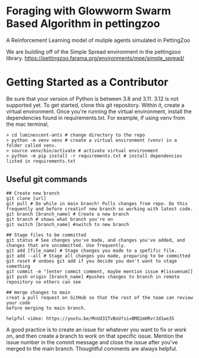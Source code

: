 # Foraging with Glowworm Swarm Based Algorithm in pettingzoo
A Reinforcement Learning model of muliple agents simulated in PettingZoo

We are building off of the Simple Spread environment in the pettingzoo library.
https://pettingzoo.farama.org/environments/mpe/simple_spread/

# Getting Started as a Contributor
Be sure that your version of Python is between 3.8 and 3.11. 3.12 is not supported yet. To get started, clone this git repository. Within it, create a virtual environment. Once you're running the virtual environment, install the dependencies found in requirements.txt. For example, if using venv from the mac terminal,
```console
> cd luminescent-ants # change directory to the repo
> python -m venv venv # create a virtual environment (venv) in a folder called venv.
> source venv/bin/activate # activate virtual environment
> python -m pip install -r requirements.txt # install dependencies listed in requirements.txt
```

## Useful git commands
```console
## Create new branch
git clone [url]
git pull # Do while in main branch! Pulls changes from repo. Do this frequently and before creatinf new branch so working with latest code.
git branch [branch_name] # Create a new branch
git branch # shows what branch you're on
git switch [branch_name] #switch to new branch

## Stage files to be committed
git status # See changes you've made, and changes you've added, and changes that are uncommitted. Use frequently.
git add [file_name] # Stage changes you made to a spefific file.
git add --all # Stage all changes you made, preparing to be committed
git reset # undoes git add if you decide you don't want to stage something
git commit -m "[enter commit comment, maybe mention issue #[issuenum]]
git push origin [branch_name] #pushes changes to branch in remote repository so others can see

## merge changes to main
creat a pull request on GitHub so that the rest of the team can review your code
before merging to main branch.

helpful video: https://youtu.be/MnUd31TvBoU?si=BMQ1mHRvrJd1we3S
```

A good practice is to create an issue for whatever you want to fix or work on, and then create a branch to work on that specific issue. Mention the issue number in the commit message and close the issue after you've merged to the main branch. Thoughtful comments are always helpful.
